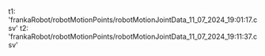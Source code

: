 t1: 'frankaRobot/robotMotionPoints/robotMotionJointData_11_07_2024_19:01:17.csv'
t2: 'frankaRobot/robotMotionPoints/robotMotionJointData_11_07_2024_19:11:37.csv'
